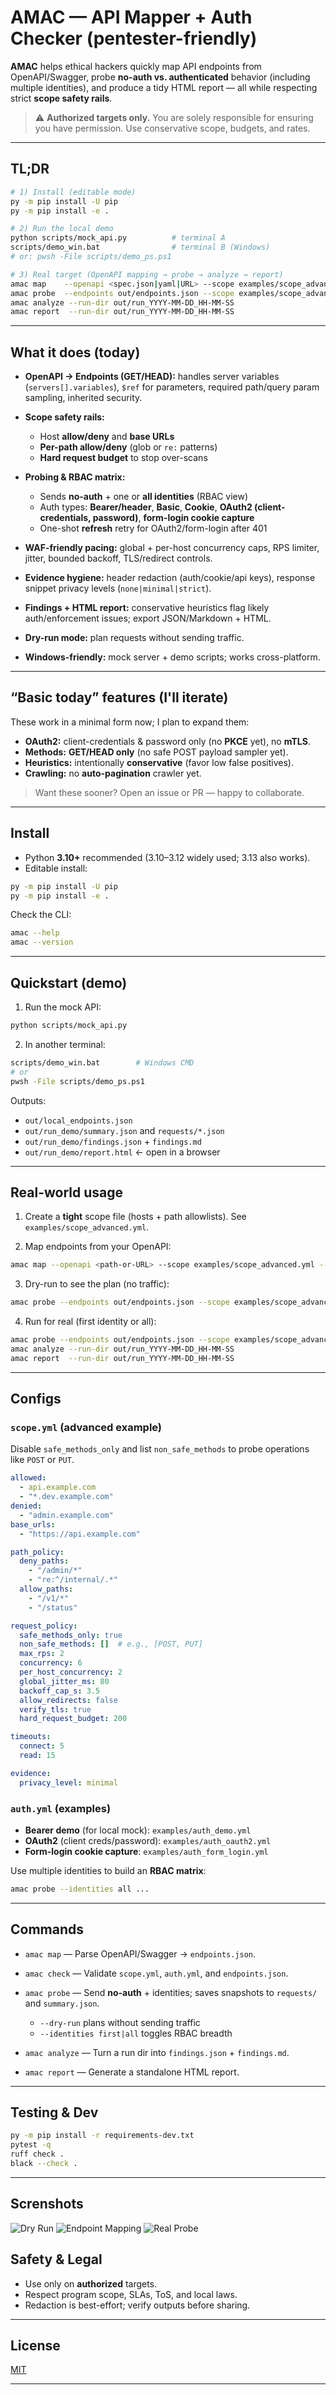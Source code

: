 
# AMAC — API Mapper + Auth Checker (pentester-friendly)

**AMAC** helps ethical hackers quickly map API endpoints from OpenAPI/Swagger, probe **no-auth vs. authenticated** behavior (including multiple identities), and produce a tidy HTML report — all while respecting strict **scope safety rails**.

> ⚠️ **Authorized targets only.** You are solely responsible for ensuring you have permission. Use conservative scope, budgets, and rates.

---

## TL;DR

```bash
# 1) Install (editable mode)
py -m pip install -U pip
py -m pip install -e .

# 2) Run the local demo
python scripts/mock_api.py          # terminal A
scripts/demo_win.bat                # terminal B (Windows)
# or: pwsh -File scripts/demo_ps.ps1

# 3) Real target (OpenAPI mapping → probe → analyze → report)
amac map    --openapi <spec.json|yaml|URL> --scope examples/scope_advanced.yml --out out/endpoints.json
amac probe  --endpoints out/endpoints.json --scope examples/scope_advanced.yml --auth <your_auth.yml> --identities all
amac analyze --run-dir out/run_YYYY-MM-DD_HH-MM-SS
amac report  --run-dir out/run_YYYY-MM-DD_HH-MM-SS
````

---

## What it does (today)

* **OpenAPI → Endpoints (GET/HEAD):** handles server variables (`servers[].variables`), `$ref` for parameters, required path/query param sampling, inherited security.
* **Scope safety rails:**

  * Host **allow/deny** and **base URLs**
  * **Per-path allow/deny** (glob or `re:` patterns)
  * **Hard request budget** to stop over-scans
* **Probing & RBAC matrix:**

  * Sends **no-auth** + one or **all identities** (RBAC view)
  * Auth types: **Bearer/header**, **Basic**, **Cookie**, **OAuth2 (client-credentials, password)**, **form-login cookie capture**
  * One-shot **refresh** retry for OAuth2/form-login after 401
* **WAF-friendly pacing:** global + per-host concurrency caps, RPS limiter, jitter, bounded backoff, TLS/redirect controls.
* **Evidence hygiene:** header redaction (auth/cookie/api keys), response snippet privacy levels (`none|minimal|strict`).
* **Findings + HTML report:** conservative heuristics flag likely auth/enforcement issues; export JSON/Markdown + HTML.
* **Dry-run mode:** plan requests without sending traffic.
* **Windows-friendly:** mock server + demo scripts; works cross-platform.

---

## “Basic today” features (I'll iterate)

These work in a minimal form now; I plan to expand them:

* **OAuth2:** client-credentials & password only (no **PKCE** yet), no **mTLS**.
* **Methods:** **GET/HEAD only** (no safe POST payload sampler yet).
* **Heuristics:** intentionally **conservative** (favor low false positives).
* **Crawling:** no **auto-pagination** crawler yet.

> Want these sooner? Open an issue or PR — happy to collaborate.

---

## Install

* Python **3.10+** recommended (3.10–3.12 widely used; 3.13 also works).
* Editable install:

```bash
py -m pip install -U pip
py -m pip install -e .
```

Check the CLI:

```bash
amac --help
amac --version
```

---

## Quickstart (demo)

1. Run the mock API:

```bash
python scripts/mock_api.py
```

2. In another terminal:

```bash
scripts/demo_win.bat        # Windows CMD
# or
pwsh -File scripts/demo_ps.ps1
```

Outputs:

* `out/local_endpoints.json`
* `out/run_demo/summary.json` and `requests/*.json`
* `out/run_demo/findings.json` + `findings.md`
* `out/run_demo/report.html` ← open in a browser

---

## Real-world usage

1. Create a **tight** scope file (hosts + path allowlists). See `examples/scope_advanced.yml`.

2. Map endpoints from your OpenAPI:

```bash
amac map --openapi <path-or-URL> --scope examples/scope_advanced.yml --out out/endpoints.json
```

3. Dry-run to see the plan (no traffic):

```bash
amac probe --endpoints out/endpoints.json --scope examples/scope_advanced.yml --auth <auth.yml> --dry-run
```

4. Run for real (first identity or all):

```bash
amac probe --endpoints out/endpoints.json --scope examples/scope_advanced.yml --auth <auth.yml> --identities all
amac analyze --run-dir out/run_YYYY-MM-DD_HH-MM-SS
amac report  --run-dir out/run_YYYY-MM-DD_HH-MM-SS
```

---

## Configs

### `scope.yml` (advanced example)

Disable `safe_methods_only` and list `non_safe_methods` to probe operations like
`POST` or `PUT`.

```yaml
allowed:
  - api.example.com
  - "*.dev.example.com"
denied:
  - "admin.example.com"
base_urls:
  - "https://api.example.com"

path_policy:
  deny_paths:
    - "/admin/*"
    - "re:^/internal/.*"
  allow_paths:
    - "/v1/*"
    - "/status"

request_policy:
  safe_methods_only: true
  non_safe_methods: []  # e.g., [POST, PUT]
  max_rps: 2
  concurrency: 6
  per_host_concurrency: 2
  global_jitter_ms: 80
  backoff_cap_s: 3.5
  allow_redirects: false
  verify_tls: true
  hard_request_budget: 200

timeouts:
  connect: 5
  read: 15

evidence:
  privacy_level: minimal
```

### `auth.yml` (examples)

* **Bearer demo** (for local mock): `examples/auth_demo.yml`
* **OAuth2** (client creds/password): `examples/auth_oauth2.yml`
* **Form-login cookie capture**: `examples/auth_form_login.yml`

Use multiple identities to build an **RBAC matrix**:

```bash
amac probe --identities all ...
```

---

## Commands

* `amac map` — Parse OpenAPI/Swagger → `endpoints.json`.
* `amac check` — Validate `scope.yml`, `auth.yml`, and `endpoints.json`.
* `amac probe` — Send **no-auth** + identities; saves snapshots to `requests/` and `summary.json`.

  * `--dry-run` plans without sending traffic
  * `--identities first|all` toggles RBAC breadth
* `amac analyze` — Turn a run dir into `findings.json` + `findings.md`.
* `amac report` — Generate a standalone HTML report.

---

## Testing & Dev

```bash
py -m pip install -r requirements-dev.txt
pytest -q
ruff check .
black --check .
```

---

## Screnshots

![Dry Run](dry_run.png)
![Endpoint Mapping](map_endpoints.png)
![Real Probe](real_probe.png)

## Safety & Legal

* Use only on **authorized** targets.
* Respect program scope, SLAs, ToS, and local laws.
* Redaction is best-effort; verify outputs before sharing.

---

## License

[MIT](./LICENSE)

---
